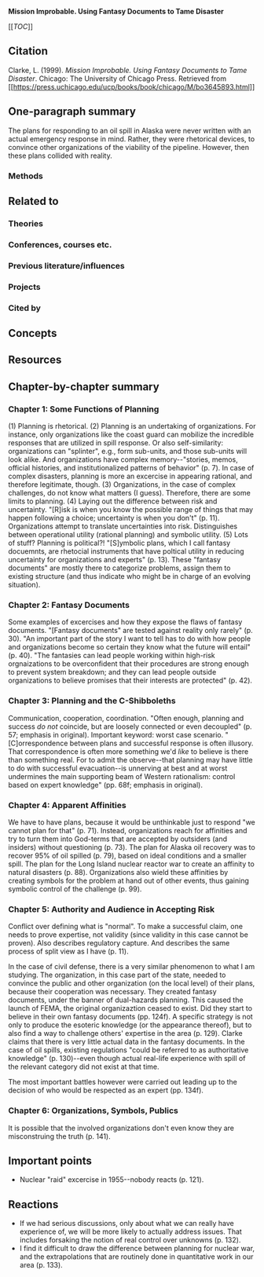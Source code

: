 **Mission Improbable. Using Fantasy Documents to Tame Disaster**

[[_TOC_]]

## Citation

Clarke, L. (1999). *Mission Improbable. Using Fantasy Documents to Tame Disaster*. Chicago: The University of Chicago Press. Retrieved from [[https://press.uchicago.edu/ucp/books/book/chicago/M/bo3645893.html]]

## One-paragraph summary

The plans for responding to an oil spill in Alaska were never written with an actual emergency response in mind. Rather, they were rhetorical devices, to convince other organizations of the viability of the pipeline. However, then these plans collided with reality.

### Methods

## Related to

### Theories

### Conferences, courses etc.

### Previous literature/influences

### Projects

### Cited by

## Concepts

## Resources

## Chapter-by-chapter summary

### Chapter 1: Some Functions of Planning

(1) Planning is rhetorical. (2) Planning is an undertaking of organizations. For instance, only organizations like the coast guard can mobilize the incredible responses that are utilized in spill response. Or also self-similarity: organizations can "splinter", e.g., form sub-units, and those sub-units will look alike. And organizations have complex memory--"stories, memos, official histories, and institutionalized patterns of behavior" (p. 7). In case of complex disasters, planning is more an excercise in appearing rational, and therefore legitimate, though. (3) Organizations, in the case of complex challenges, do not know what matters (I guess). Therefore, there are some limits to planning. (4) Laying out the difference between risk and uncertainty. "[R]isk is when you know the possible range of things that may happen following a choice; uncertainty is when you don't" (p. 11). Organizations attempt to translate uncertainties into risk. Distinguishes between operational utility (rational planning) and symbolic utility. (5) Lots of stuff? Planning is political?! "[S]ymbolic plans, which I call fantasy docuemnts, are rhetocial instruments that have poltical utility in reducing uncertainty for organizations and experts" (p. 13). These "fantasy documents" are mostly there to categorize problems, assign them to existing structure (and thus indicate who might be in charge of an evolving situation).

### Chapter 2: Fantasy Documents

Some examples of excercises and how they expose the flaws of fantasy documents. "[Fantasy documents" are tested against reality only rarely" (p. 30). "An important part of the story I want to tell has to do with how people and organizations become so certain they know what the future will entail" (p. 40). "The fantasies can lead people working within high-risk orgnaizations to be overconfident that their procedures are strong enough to prevent system breakdown; and they can lead people outside organizations to believe promises that their interests are protected" (p. 42).

### Chapter 3: Planning and the C-Shibboleths

Communication, cooperation, coordination. "Often enough, planning and success *do not* coincide, but are loosely connected or even decoupled" (p. 57; emphasis in original). Important keyword: worst case scenario. "[C]orrespondence between plans and successful response is often illusory. That correspondence is often more something we'd *like* to believe is there than something real. For to admit the observe--that planning may have little to do with successful evacuation--is unnerving at best and at worst undermines the main supporting beam of Western rationalism: control based on expert knowledge" (pp. 68f; emphasis in original).

### Chapter 4: Apparent Affinities

We have to have plans, because it would be unthinkable just to respond "we cannot plan for that" (p. 71). Instead, organizations reach for affinities and try to turn them into God-terms that are accepted by outsiders (and insiders) without questioning (p. 73). The plan for Alaska oil recovery was to recover 95% of oil spilled (p. 79), based on ideal conditions and a smaller spill. The plan for the Long Island nuclear reactor war to create an affinity to natural disasters (p. 88). Organizations also wield these affinities by creating symbols for the problem at hand out of other events, thus gaining symbolic control of the challenge (p. 99).

### Chapter 5: Authority and Audience in Accepting Risk

Conflict over defining what is "normal". To make a successful claim, one needs to prove expertise, not validity (since validity in this case cannot be proven). Also describes regulatory capture. And describes the same process of split view as I have (p. 11).

In the case of civil defense, there is a very similar phenomenon to what I am studying. The organization, in this case part of the state, needed to convince the public and other organization (on the local level) of their plans, because their cooperation was necessary. They created fantasy documents, under the banner of dual-hazards planning. This caused the launch of FEMA, the original organizaztion ceased to exist. Did they start to believe in their own fantasy documents (pp. 124f). A specific strategy is not only to produce the esoteric knowledge (or the appearance thereof), but to also find a way to challenge others' expertise in the area (p. 129). Clarke claims that there is very little actual data in the fantasy documents. In the case of oil spills, existing regulations "could be referred to as authoritative knowledge" (p. 130)--even though actual real-life experience with spill of the relevant category did not exist at that time.

The most important battles however were carried out leading up to the decision of who would be respected as an expert (pp. 134f).

### Chapter 6: Organizations, Symbols, Publics

It is possible that the involved organizations don't even know they are misconstruing the truth (p. 141).

## Important points

* Nuclear "raid" excercise in 1955--nobody reacts (p. 121).

## Reactions

* If we had serious discussions, only about what we can really have experience of, we will be more likely to actually address issues. That includes forsaking the notion of real control over unknowns (p. 132).
* I find it difficult to draw the difference between planning for nuclear war, and the extrapolations that are routinely done in quantitative work in our area (p. 133).